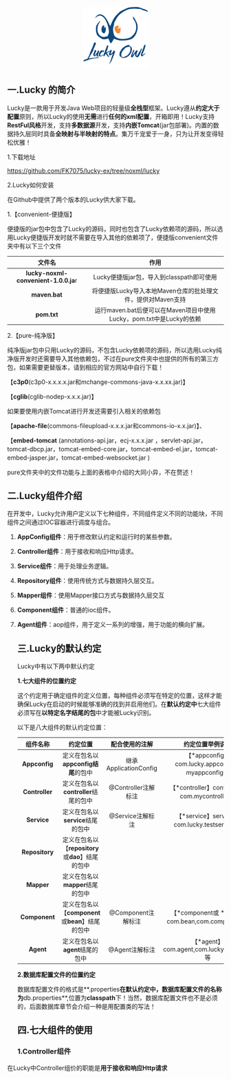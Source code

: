 <div align=center><img src="/image/images.png" width="150"/></div>

## 一.Lucky 的简介

Lucky是一款用于开发Java Web项目的轻量级**全栈型**框架。Lucky遵从**约定大于配置**原则，所以Lucky的使用**无需**进行**任何的xml配置**，开箱即用！Lucky支持**RestFul风格**开发，支持**多数据源**开发，支持**内嵌Tomcat**(jar包部署)。内置的数据持久层同时具备**全映射与半映射的特点**。集万千宠爱于一身，只为让开发变得轻松优雅！

1.下载地址

 https://github.com/FK7075/lucky-ex/tree/noxml/lucky

2.Lucky如何安装

在Github中提供了两个版本的Lucky供大家下载。

1.【convenient-便捷版】

便捷版的jar包中包含了Lucky的源码，同时也包含了Lucky依赖项的源码，所以选用Lucky便捷版开发时就不需要在导入其他的依赖项了，便捷版convenient文件夹中有以下三个文件

|                文件名                |                             作用                             |
| :----------------------------------: | :----------------------------------------------------------: |
| **lucky-noxml-convenient-1.0.0.ja**r |          Lucky便捷版jar包，导入到classpath即可使用           |
|            **maven.bat**             | 将便捷版Lucky导入本地Maven仓库的批处理文件，提供对Maven支持  |
|             **pom.txt**              | 运行maven.bat后便可以在Maven项目中使用Lucky，pom.txt中是Lucky的依赖 |

2.【pure-纯净版】

纯净版jar包中只用Lucky的源码，不包含Lucky依赖项的源码，所以选用Lucky纯净版开发时还需要导入其他依赖包，不过在pure文件夹中也提供的所有的第三方包，如果需要更替版本，请到相应的官方网站中自行下载！

【**c3p0**(c3p0-x.x.x.x.jar和mchange-commons-java-x.x.xx.jar)】

【**cglib**(cglib-nodep-x.x.x.jar)】

如果要使用内嵌Tomcat进行开发还需要引入相关的依赖包

【**apache-file**(commons-fileupload-x.x.x.jar和commons-io-x.x.jar)】、

【**embed-tomcat** (annotations-api.jar，ecj-x.x.x.jar ，servlet-api.jar，tomcat-dbcp.jar，tomcat-embed-core.jar，tomcat-embed-el.jar，tomcat-embed-jasper.jar，tomcat-embed-websocket.jar )

pure文件夹中的文件功能与上面的表格中介绍的大同小异，不在赘述！





## 二.Lucky组件介绍

在开发中，Lucky允许用户定义以下七种组件，不同组件定义不同的功能块，不同组件之间通过IOC容器进行调度与组合。

1. **AppConfig组件**：用于修改默认约定和运行时的某些参数。

2. **Controller组件**：用于接收和响应Http请求。

3. **Service组件**：用于处理业务逻辑。

4. **Repository组件**：使用传统方式与数据持久层交互。

5. **Mapper组件**：使用Mapper接口方式与数据持久层交互

6. **Component组件**：普通的ioc组件。

7. **Agent组件**：aop组件，用于定义一系列的增强，用于功能的横向扩展。

   

   ## 三.Lucky的默认约定

   Lucky中有以下两中默认约定

   **1.七大组件的位置约定**

   这个约定用于确定组件的定义位置，每种组件必须写在特定的位置，这样才能确保Lucky在启动的时候能够准确的找到并启用他们。在**默认约定中**七大组件必须写在**以特定名字结尾的包**中才能被Lucky识别。

   以下是八大组件的默认约定位置：

   |    组件名称    |                     约定位置                      |    配合使用的注解     |                 约定位置举例说明                 |
   | :------------: | :-----------------------------------------------: | :-------------------: | :----------------------------------------------: |
   | **Appconfig**  |        定义在包名以**appconfig结尾**的包中        | 继承ApplicationConfig | 【*appconfig】com.lucky.appconfig，myappconfig等 |
   | **Controller** |       定义在包名以**controller**结尾的包中        |  @Controller注解标注  |  【*controller】controller，com.mycontroller等   |
   |  **Service**   |         定义在包名以**service**结尾的包中         |   @Service注解标注    |   【*service】service，com.lucky.testservice等   |
   | **Repository** | 定义在包名以【**repository**或**dao**】结尾的包中 |                       |                                                  |
   |   **Mapper**   |         定义在包名以**mapper**结尾的包中          |                       |                                                  |
   | **Component**  | 定义在包名以【**component**或**bean**】结尾的包中 |  @Component注解标注   |  【*component或 *bean】com.bean,com.component等  |
   |   **Agent**    |          定义在包名以**agent**结尾的包中          |    @Agent注解标注     |    【*agent】com.agent,com.lucky.testagent等     |

   **2.数据库配置文件的位置约定**

   数据库配置文件的格式是**.properties**在默认约定中，数据库配置文件的名称为**db.properties**,位置为**classpath**下！当然，数据库配置文件也不是必须的，后面数据库章节会介绍一种是用配置类的写法！

   ## 四.七大组件的使用

   ### 1.Controller组件

在Lucky中Controller组价的职能是**用于接收和响应Http请求**

